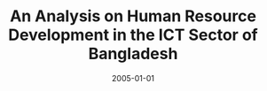 ---
title: "An Analysis on Human Resource Development in the ICT Sector of Bangladesh"
collection: publications
pub_type: conference
permalink: /publication/2005-ICCIT-khaled/
date: 2005-01-01
venue: 'The 8th International Conference on Computer & Information Technology'
citation: 'Khaled, S. M. and Biswas, A. K.  and  Rahman, M. L. and Pervin, S. (2005) An Analysis on Human Resource Development in the ICT Sector of Bangladesh. In the 8th International Conference on Computer & Information Technology, Dec. 28–30, 2005, pp. 507–512.'
bib_file: '/files/bib_files/2005-ICCIT-khaled.bib'
---